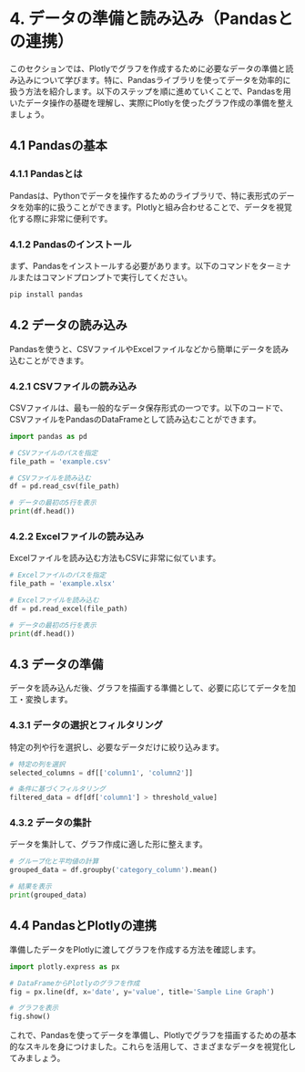 # 4. データの準備と読み込み（Pandasとの連携）

このセクションでは、Plotlyでグラフを作成するために必要なデータの準備と読み込みについて学びます。特に、Pandasライブラリを使ってデータを効率的に扱う方法を紹介します。以下のステップを順に進めていくことで、Pandasを用いたデータ操作の基礎を理解し、実際にPlotlyを使ったグラフ作成の準備を整えましょう。

## 4.1 Pandasの基本

### 4.1.1 Pandasとは

Pandasは、Pythonでデータを操作するためのライブラリで、特に表形式のデータを効率的に扱うことができます。Plotlyと組み合わせることで、データを視覚化する際に非常に便利です。

### 4.1.2 Pandasのインストール

まず、Pandasをインストールする必要があります。以下のコマンドをターミナルまたはコマンドプロンプトで実行してください。

```bash
pip install pandas
```

## 4.2 データの読み込み

Pandasを使うと、CSVファイルやExcelファイルなどから簡単にデータを読み込むことができます。

### 4.2.1 CSVファイルの読み込み

CSVファイルは、最も一般的なデータ保存形式の一つです。以下のコードで、CSVファイルをPandasのDataFrameとして読み込むことができます。

```python
import pandas as pd

# CSVファイルのパスを指定
file_path = 'example.csv'

# CSVファイルを読み込む
df = pd.read_csv(file_path)

# データの最初の5行を表示
print(df.head())
```

### 4.2.2 Excelファイルの読み込み

Excelファイルを読み込む方法もCSVに非常に似ています。

```python
# Excelファイルのパスを指定
file_path = 'example.xlsx'

# Excelファイルを読み込む
df = pd.read_excel(file_path)

# データの最初の5行を表示
print(df.head())
```

## 4.3 データの準備

データを読み込んだ後、グラフを描画する準備として、必要に応じてデータを加工・変換します。

### 4.3.1 データの選択とフィルタリング

特定の列や行を選択し、必要なデータだけに絞り込みます。

```python
# 特定の列を選択
selected_columns = df[['column1', 'column2']]

# 条件に基づくフィルタリング
filtered_data = df[df['column1'] > threshold_value]
```

### 4.3.2 データの集計

データを集計して、グラフ作成に適した形に整えます。

```python
# グループ化と平均値の計算
grouped_data = df.groupby('category_column').mean()

# 結果を表示
print(grouped_data)
```

## 4.4 PandasとPlotlyの連携

準備したデータをPlotlyに渡してグラフを作成する方法を確認します。

```python
import plotly.express as px

# DataFrameからPlotlyのグラフを作成
fig = px.line(df, x='date', y='value', title='Sample Line Graph')

# グラフを表示
fig.show()
```

これで、Pandasを使ってデータを準備し、Plotlyでグラフを描画するための基本的なスキルを身につけました。これらを活用して、さまざまなデータを視覚化してみましょう。